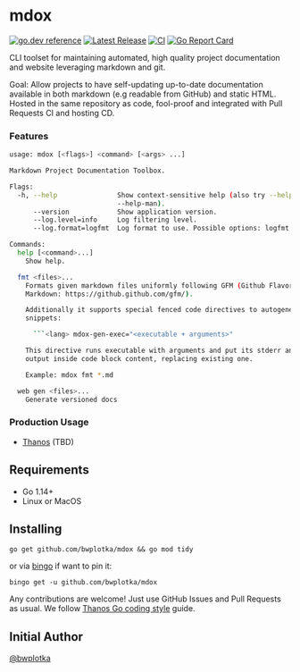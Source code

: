 # mdox

[![go.dev reference](https://img.shields.io/badge/go.dev-reference-007d9c?logo=go&logoColor=white&style=flat-square)](https://pkg.go.dev/github.com/bwplotka/mdox)
[![Latest Release](https://img.shields.io/github/release/bwplotka/mdox.svg?style=flat-square)](https://github.com/bwplotka/mdox/releases/latest)
[![CI](https://github.com/bwplotka/mdox/workflows/go/badge.svg)](https://github.com/bwplotka/mdox/actions?query=workflow%3Ago)
[![Go Report Card](https://goreportcard.com/badge/github.com/bwplotka/mdox)](https://goreportcard.com/report/github.com/bwplotka/mdox)

CLI toolset for maintaining automated, high quality project documentation and website leveraging markdown and git.

Goal: Allow projects to have self-updating up-to-date documentation available in both markdown (e.g readable from GitHub) and static HTML. Hosted in the same repository as code,
fool-proof and integrated with Pull Requests CI and hosting CD. 

### Features

```bash mdox-gen-exec="mdox --help"
usage: mdox [<flags>] <command> [<args> ...]

Markdown Project Documentation Toolbox.

Flags:
  -h, --help               Show context-sensitive help (also try --help-long and
                           --help-man).
      --version            Show application version.
      --log.level=info     Log filtering level.
      --log.format=logfmt  Log format to use. Possible options: logfmt or json.

Commands:
  help [<command>...]
    Show help.

  fmt <files>...
    Formats given markdown files uniformly following GFM (Github Flavored
    Markdown: https://github.github.com/gfm/).

    Additionally it supports special fenced code directives to autogenerate code
    snippets:

      ```<lang> mdox-gen-exec="<executable + arguments>"

    This directive runs executable with arguments and put its stderr and stdout
    output inside code block content, replacing existing one.

    Example: mdox fmt *.md

  web gen <files>...
    Generate versioned docs
```

### Production Usage

* [Thanos](https://github.com/bwplotka/thanos) (TBD)

## Requirements

* Go 1.14+
* Linux or MacOS

## Installing

```shell
go get github.com/bwplotka/mdox && go mod tidy
```

or via [bingo](github.com/bwplotka/bingo) if want to pin it:

```shell
bingo get -u github.com/bwplotka/mdox
```

Any contributions are welcome! Just use GitHub Issues and Pull Requests as usual.
We follow [Thanos Go coding style](https://thanos.io/contributing/coding-style-guide.md/) guide.

## Initial Author

[@bwplotka](https://bwplotka.dev)